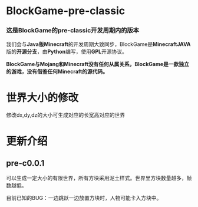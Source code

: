 # BlockGame-pre-classic
### 这是BlockGame的pre-classic开发周期内的版本
我们会与**Java版Minecraft**的开发周期大致同步，BlockGame是**MinecraftJAVA**版的**开源分支**，由**Python**编写，使用**GPL**开源协议。

**BlockGame与Mojang和Minecraft没有任何从属关系，BlockGame是一款独立的游戏，没有借鉴任何Minecraft的源代码。**

# 世界大小的修改
修改dx,dy,dz的大小可生成对应的长宽高对应的世界

# 更新介绍
## pre-c0.0.1
可以生成一定大小的有限世界，所有方块采用泥土样式。世界里方块数量越多，帧数越低。

目前已知的BUG：一边跳跃一边放置方块时，人物可能卡入方块中。
